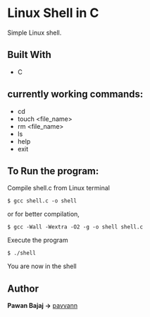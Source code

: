 # Linux Shell in C

Simple Linux shell.


## Built With

* C

## currently working commands:

* cd
* touch <file_name>
* rm <file_name>
* ls
* help
* exit



## To Run the program:

Compile shell.c from Linux terminal

```
$ gcc shell.c -o shell
```

or for better compilation,
```
$ gcc -Wall -Wextra -O2 -g -o shell shell.c
```

Execute the program

```
$ ./shell
```

You are now in the shell


## Author

**Pawan Bajaj ->** [pavvann](https://github.com/pavvann)
